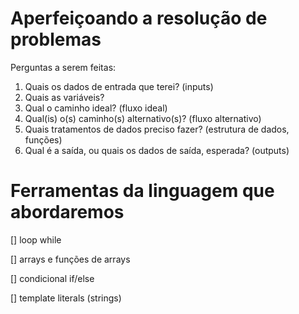 # Aperfeiçoando a resolução de problemas

Perguntas a serem feitas:

1. Quais os dados de entrada que terei? (inputs)
2. Quais as variáveis?
3. Qual o caminho ideal? (fluxo ideal)
4. Qual(is) o(s) caminho(s) alternativo(s)? (fluxo alternativo)
5. Quais tratamentos de dados preciso fazer? (estrutura de dados, funções)
6. Qual é a saída, ou quais os dados de saída, esperada? (outputs)

# Ferramentas da linguagem que abordaremos

[] loop while 

[] arrays e funções de arrays 

[] condicional if/else 

[] template literals (strings)
